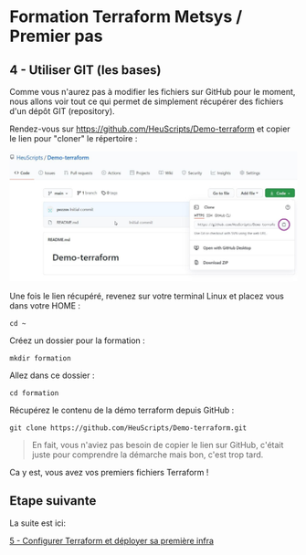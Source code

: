 # Formation Terraform Metsys / Premier pas

  

## 4 - Utiliser GIT (les bases)



Comme vous n'aurez pas à modifier les fichiers sur GitHub pour le moment, nous allons voir tout ce qui permet de simplement récupérer des fichiers d'un dépôt GIT (repository).

Rendez-vous sur https://github.com/HeuScripts/Demo-terraform et copier le lien pour "cloner" le répertoire :

<img src="https://github.com/HeuScripts/Formation/blob/main/Premier-pas/Git/git1.jpg" alt="Git clone from GitHub" />

Une fois le lien récupéré, revenez sur votre terminal Linux et placez vous dans votre HOME :

```shell
cd ~
```

Créez un dossier pour la formation :

```shell
mkdir formation
```

Allez dans ce dossier :

```shell
cd formation
```

Récupérez le contenu de la démo terraform depuis GitHub :

```shell
git clone https://github.com/HeuScripts/Demo-terraform.git
```

> En fait, vous n'aviez pas besoin de copier le lien sur GitHub, c'était juste pour comprendre la démarche mais bon, c'est trop tard.

Ca y est, vous avez vos premiers fichiers Terraform !


## Etape suivante
La suite est ici:

[5 - Configurer Terraform et déployer sa première infra](https://github.com/HeuScripts/Formation/tree/main/Premier-pas/Terraform)